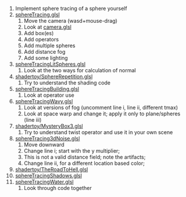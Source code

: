 1. Implement sphere tracing of a sphere yourself
1. [sphereTracing.glsl](sphereTracing.glsl)
	1. Move the camera (wasd+mouse-drag)
	1. Look at [camera.glsl](../libs/camera.glsl)
	1. Add box(es)
	1. Add operators
	1. Add multiple spheres
	1. Add distance fog
	1. Add some lighting
1. [sphereTracingLitSpheres.glsl](sphereTracingLitSpheres.glsl)
	1. Look at the two ways for calculation of normal
1. [shadertoy/SphereRepetition.glsl](../shadertoy/SphereRepetition.glsl)
	1. Try to understand the shading code
1. [sphereTracingBuilding.glsl](sphereTracingBuilding.glsl)
	1. Look at operator use
1. [sphereTracingWavy.glsl](sphereTracingWavy.glsl)
	1. Look at versions of fog (uncomment line i, line ii, different tmax)
	1. Look at space warp and change it; apply it only to plane/spheres (line iii)
1. [shadertoy/MysteryBox3.glsl](../shadertoy/MysteryBox3.glsl)
	1. Try to understand twist operator and use it in your own scene
1. [sphereTracing3dNoise.glsl](sphereTracing3dNoise.glsl)
	1. Move downward
	1. Change line i; start with the y multiplier;
	1. This is not a valid distance field; note the artifacts;
	1. Change line ii, for a different location based color;
1. [shadertoy/TheRoadToHell.glsl](../shadertoy/TheRoadToHell.glsl)
1. [sphereTracingShadows.glsl](sphereTracingShadows.glsl)
1. [sphereTracingWater.glsl](sphereTracingWater.glsl)
	1. Look through code together

